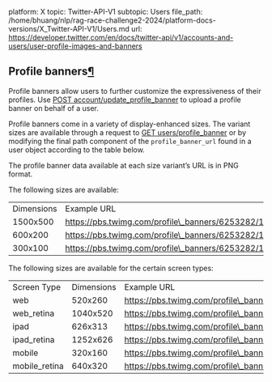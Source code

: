 platform: X
topic: Twitter-API-V1
subtopic: Users
file_path: /home/bhuang/nlp/rag-race-challenge2-2024/platform-docs-versions/X_Twitter-API-V1/Users.md
url: https://developer.twitter.com/en/docs/twitter-api/v1/accounts-and-users/user-profile-images-and-banners


## Profile banners[¶](#profile-banners "Permalink to this headline")

Profile banners allow users to further customize the expressiveness of their profiles. Use [POST account/update\_profile\_banner](https://developer.twitter.com/content/developer-twitter/en/docs/accounts-and-users/manage-account-settings/api-reference/post-account-update_profile_banner) to upload a profile banner on behalf of a user.

Profile banners come in a variety of display-enhanced sizes. The variant sizes are available through a request to [GET users/profile\_banner](https://developer.twitter.com/content/developer-twitter/en/docs/accounts-and-users/manage-account-settings/api-reference/get-users-profile_banner) or by modifying the final path component of the `profile_banner_url` found in a user object according to the table below.

The profile banner data available at each size variant’s URL is in PNG format.

The following sizes are available:

|     |     |
| --- | --- |
| Dimensions | Example URL |
| 1500x500 | https://pbs.twimg.com/profile\_banners/6253282/1431474710/1500x500 |
| 600x200 | https://pbs.twimg.com/profile\_banners/6253282/1431474710/600x200 |
| 300x100 | https://pbs.twimg.com/profile\_banners/6253282/1431474710/300x100 |

The following sizes are available for the certain screen types:

|     |     |     |
| --- | --- | --- |
| Screen Type | Dimensions | Example URL |
| web | 520x260 | https://pbs.twimg.com/profile\_banners/6253282/1431474710/web |
| web\_retina | 1040x520 | https://pbs.twimg.com/profile\_banners/6253282/1431474710/web\_retina |
| ipad | 626x313 | https://pbs.twimg.com/profile\_banners/6253282/1431474710/ipad |
| ipad\_retina | 1252x626 | https://pbs.twimg.com/profile\_banners/6253282/1431474710/ipad\_retina |
| mobile | 320x160 | https://pbs.twimg.com/profile\_banners/6253282/1431474710/mobile |
| mobile\_retina | 640x320 | https://pbs.twimg.com/profile\_banners/6253282/1431474710/mobile\_retina |